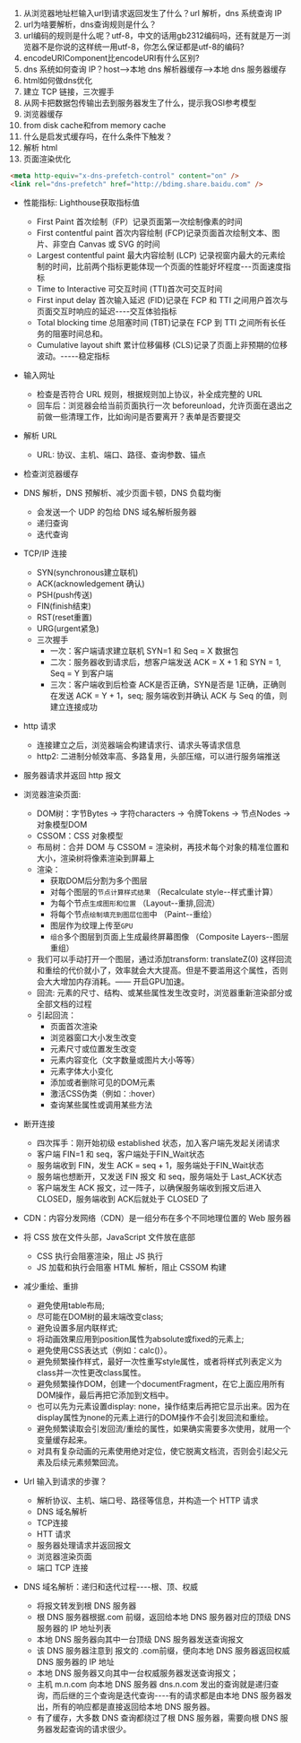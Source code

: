 1. 从浏览器地址栏输入url到请求返回发生了什么？url 解析，dns 系统查询 IP
2. url为啥要解析，dns查询规则是什么？
3. url编码的规则是什么呢？utf-8，中文的话用gb2312编码吗，还有就是万一浏览器不是你说的这样统一用utf-8，你怎么保证都是utf-8的编码?
4. encodeURIComponent比encodeURI有什么区别?
5. dns 系统如何查询 IP？host-->本地 dns 解析器缓存-->本地 dns 服务器缓存
6. html如何做dns优化
7. 建立 TCP 链接，三次握手
8. 从网卡把数据包传输出去到服务器发生了什么，提示我OSI参考模型
9. 浏览器缓存
10. from disk cache和from memory cache
11. 什么是启发式缓存吗，在什么条件下触发？
12. 解析 html
13. 页面渲染优化

```html
<meta http-equiv="x-dns-prefetch-control" content="on" />
<link rel="dns-prefetch" href="http://bdimg.share.baidu.com" />
```


+ 性能指标: Lighthouse获取指标值
  + First Paint 首次绘制（FP）记录页面第一次绘制像素的时间
  + First contentful paint 首次内容绘制 (FCP)记录页面首次绘制文本、图片、非空白 Canvas 或 SVG 的时间
  + Largest contentful paint 最大内容绘制 (LCP) 记录视窗内最大的元素绘制的时间，比前两个指标更能体现一个页面的性能好坏程度---页面速度指标
  + Time to Interactive 可交互时间 (TTI)首次可交互时间
  + First input delay 首次输入延迟 (FID)记录在 FCP 和 TTI 之间用户首次与页面交互时响应的延迟----交互体验指标
  + Total blocking time 总阻塞时间 (TBT)记录在 FCP 到 TTI 之间所有长任务的阻塞时间总和。
  + Cumulative layout shift 累计位移偏移 (CLS)记录了页面上非预期的位移波动。-----稳定指标

+ 输入网址
  + 检查是否符合 URL 规则，根据规则加上协议，补全成完整的 URL
  + 回车后：浏览器会给当前页面执行一次 beforeunload，允许页面在退出之前做一些清理工作，比如询问是否要离开？表单是否要提交
+ 解析 URL
  + URL: 协议、主机、端口、路径、查询参数、锚点
+ 检查浏览器缓存
+ DNS 解析，DNS 预解析、减少页面卡顿，DNS 负载均衡
  + 会发送一个 UDP 的包给 DNS 域名解析服务器
  + 递归查询
  + 迭代查询
+ TCP/IP 连接
  + SYN(synchronous建立联机)
  + ACK(acknowledgement 确认)
  + PSH(push传送)
  + FIN(finish结束)
  + RST(reset重置)
  + URG(urgent紧急)
  + 三次握手
    + 一次：客户端请求建立联机 SYN=1 和 Seq = X 数据包
    + 二次：服务器收到请求后，想客户端发送 ACK = X + 1 和 SYN = 1, Seq = Y 到客户端
    + 三次：客户端收到后检查 ACK是否正确，SYN是否是 1正确，正确则在发送 ACK = Y + 1，seq; 服务端收到并确认 ACK 与 Seq 的值，则建立连接成功
+ http 请求
  + 连接建立之后，浏览器端会构建请求行、请求头等请求信息
  + http2: 二进制分帧效率高、多路复用，头部压缩，可以进行服务端推送
+ 服务器请求并返回 http 报文
+ 浏览器渲染页面:
  + DOM树：字节Bytes → 字符characters → 令牌Tokens → 节点Nodes → 对象模型DOM
  + CSSOM：CSS 对象模型
  + 布局树：合并 DOM 与 CSSOM = 渲染树，再技术每个对象的精准位置和大小，渲染树将像素渲染到屏幕上
  + 渲染：
    + 获取DOM后分割为多个图层
    + 对每个图层的`节点计算样式结果` （Recalculate style--样式重计算）
    + 为每个节点`生成图形和位置` （Layout--重排,回流）
    + 将每个节点`绘制填充到图层位图`中 （Paint--重绘）
    + 图层作为纹理上传至`GPU`
    + `组合`多个图层到页面上生成最终屏幕图像 （Composite Layers--图层重组）
  + 我们可以手动打开一个图层，通过添加transform: translateZ(0) 这样回流和重绘的代价就小了，效率就会大大提高。但是不要滥用这个属性，否则会大大增加内存消耗。—— 开启GPU加速。
  + 回流: 元素的尺寸、结构、或某些属性发生改变时，浏览器重新渲染部分或全部文档的过程
  + 引起回流：
    + 页面首次渲染
    + 浏览器窗口大小发生改变
    + 元素尺寸或位置发生改变
    + 元素内容变化（文字数量或图片大小等等）
    + 元素字体大小变化
    + 添加或者删除可见的DOM元素
    + 激活CSS伪类（例如：:hover）
    + 查询某些属性或调用某些方法
+ 断开连接
  + 四次挥手：刚开始初级 established 状态，加入客户端先发起关闭请求
  + 客户端 FIN=1 和 seq，客户端处于FIN_Wait状态
  + 服务端收到 FIN，发生 ACK = seq + 1，服务端处于FIN_Wait状态
  + 服务端也想断开，又发送 FIN 报文 和 seq，服务端处于 Last_ACK状态
  + 客户端发生 ACK 报文，过一阵子，以确保服务端收到报文后进入 CLOSED，服务端收到 ACK后就处于 CLOSED 了
+ CDN：内容分发网络（CDN）是一组分布在多个不同地理位置的 Web 服务器
+ 将 CSS 放在文件头部，JavaScript 文件放在底部
  + CSS 执行会阻塞渲染，阻止 JS 执行
  + JS 加载和执行会阻塞 HTML 解析，阻止 CSSOM 构建
+ 减少重绘、重排
  + 避免使用table布局;
  + 尽可能在DOM树的最末端改变class;
  + 避免设置多层内联样式;
  + 将动画效果应用到position属性为absolute或fixed的元素上;
  + 避免使用CSS表达式（例如：calc()）。
  + 避免频繁操作样式，最好一次性重写style属性，或者将样式列表定义为class并一次性更改class属性。
  + 避免频繁操作DOM，创建一个documentFragment，在它上面应用所有DOM操作，最后再把它添加到文档中。
  + 也可以先为元素设置display: none，操作结束后再把它显示出来。因为在display属性为none的元素上进行的DOM操作不会引发回流和重绘。
  + 避免频繁读取会引发回流/重绘的属性，如果确实需要多次使用，就用一个变量缓存起来。
  + 对具有复杂动画的元素使用绝对定位，使它脱离文档流，否则会引起父元素及后续元素频繁回流。


+ Url 输入到请求的步骤？
  + 解析协议、主机、端口号、路径等信息，并构造一个 HTTP 请求
  + DNS 域名解析
  + TCP连接
  + HTT 请求
  + 服务器处理请求并返回报文
  + 浏览器渲染页面
  + 端口 TCP 连接
+ DNS 域名解析：递归和迭代过程----根、顶、权威
  + 将报文转发到根 DNS 服务器
  + 根 DNS 服务器根据.com 前缀，返回给本地 DNS 服务器对应的顶级 DNS 服务器的 IP 地址列表
  + 本地 DNS 服务器向其中一台顶级 DNS 服务器发送查询报文
  + 该 DNS 服务器注意到 报文的 .com前缀，便向本地 DNS 服务器返回权威 DNS 服务器的 IP 地址
  + 本地 DNS 服务器又向其中一台权威服务器发送查询报文；
  + 主机 m.n.com 向本地 DNS 服务器 dns.n.com 发出的查询就是递归查询，而后继的三个查询是迭代查询----有的请求都是由本地 DNS 服务器发出，所有的响应都是直接返回给本地 DNS 服务器。
  + 有了缓存，大多数 DNS 查询都绕过了根 DNS 服务器，需要向根 DNS 服务器发起查询的请求很少。
